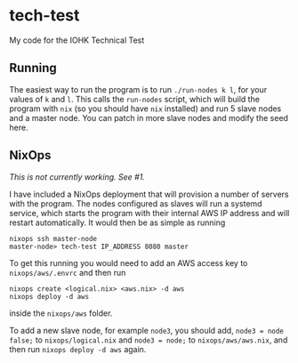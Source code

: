 # tech-test

My code for the IOHK Technical Test

## Running

The easiest way to run the program is to run `./run-nodes k l`, for your values
of `k` and `l`. This calls the `run-nodes` script, which will build the program
with `nix` (so you should have `nix` installed) and run 5 slave nodes and a
master node. You can patch in more slave nodes and modify the seed here.

## NixOps

*This is not currently working. See #1.*

I have included a NixOps deployment that will provision a number of servers with
the program. The nodes configured as slaves will run a systemd service, which
starts the program with their internal AWS IP address and will restart
automatically. It would then be as simple as running

```
nixops ssh master-node
master-node> tech-test IP_ADDRESS 8080 master
```

To get this running you would need to add an AWS access key to `nixops/aws/.envrc`
and then run

```
nixops create <logical.nix> <aws.nix> -d aws
nixops deploy -d aws
```

inside the `nixops/aws` folder.

To add a new slave node, for example `node3`, you should add, `node3 = node false;`
to `nixops/logical.nix` and `node3 = node;` to `nixops/aws/aws.nix`, and then run
`nixops deploy -d aws` again.
